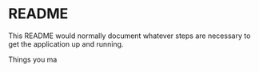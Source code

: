 # README

This README would normally document whatever steps are necessary to get the
application up and running.

Things you ma